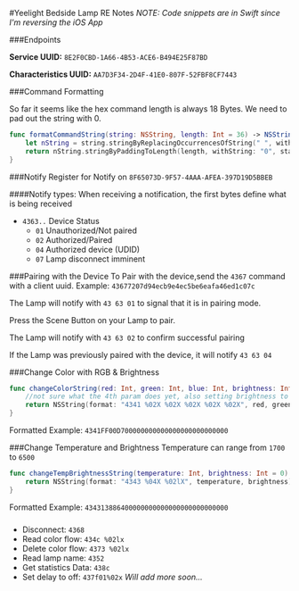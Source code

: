 #Yeelight Bedside Lamp RE Notes
*NOTE: Code snippets are in Swift since I'm reversing the iOS App*

###Endpoints

**Service UUID:** `8E2F0CBD-1A66-4B53-ACE6-B494E25F87BD`

**Characteristics UUID:** `AA7D3F34-2D4F-41E0-807F-52FBF8CF7443`


###Command Formatting

So far it seems like the hex command length is always 18 Bytes. We need to pad out the string with 0.
```swift
func formatCommandString(string: NSString, length: Int = 36) -> NSString {
    let nString = string.stringByReplacingOccurrencesOfString(" ", withString: "")
    return nString.stringByPaddingToLength(length, withString: "0", startingAtIndex: 0)
}
```
###Notify
Register for Notify on `8F65073D-9F57-4AAA-AFEA-397D19D5BBEB`

####Notify types:
When receiving a notification, the first bytes define what is being received

- `4363..` Device Status
    -  `01` Unauthorized/Not paired
    -  `02` Authorized/Paired
    -  `04` Authorized device (UDID)
    -  `07` Lamp disconnect imminent

###Pairing with the Device
To Pair with the device,send the `4367` command with a client uuid. Example: `43677207d94ecb9e4ec5be6eafa46ed1c07c`

The Lamp will notify with `43 63 01` to signal that it is in pairing mode.

Press the Scene Button on your Lamp to pair.

The Lamp will notify with `43 63 02` to confirm successful pairing

If the Lamp was previously paired with the device, it will notify `43 63 04`

###Change Color with RGB & Brightness
```swift
func changeColorString(red: Int, green: Int, blue: Int, brightness: Int = 0) -> NSString {
    //not sure what the 4th param does yet, also setting brightness to 0 will have no effect
    return NSString(format: "4341 %02X %02X %02X %02X %02X", red, green, blue, 0, brightness)
}
```
Formatted Example: `4341FF00D700000000000000000000000000`

###Change Temperature and Brightness
Temperature can range from `1700` to `6500`
```swift
func changeTempBrightnessString(temperature: Int, brightness: Int = 0) -> NSString {
    return NSString(format: "4343 %04X %02lX", temperature, brightness)
}
```
Formatted Example: `434313886400000000000000000000000000`


###
- Disconnect: `4368`
- Read color flow: `434c %02lx`
- Delete color flow: `4373 %02lx`
- Read lamp name: `4352`
- Get statistics Data: `438c`
- Set delay to off: `437f01%02x`
*Will add more soon...*
